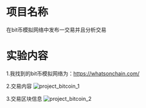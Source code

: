 # 项目名称
在bit币模拟网络中发布一交易并且分析交易

# 实验内容
1.我找到的bit币模拟网络为：https://whatsonchain.com/

2.交易内容
![project_bitcoin_1](https://user-images.githubusercontent.com/104854836/182013497-a710901e-4aad-43ad-81bf-0f0b02aebb2c.jpg)

3.交易区块信息
![project_bitcoin_2](https://user-images.githubusercontent.com/104854836/182013505-95ff45b2-419b-4c99-b198-b69c86888c6e.jpg)

